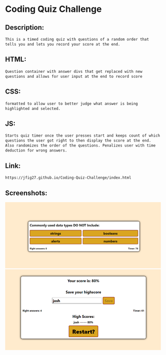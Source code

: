 # Coding Quiz Challenge

## Description:
    This is a timed coding quiz with questions of a random order that tells you and lets you record your score at the end.

## HTML: 
    Question container with answer divs that get replaced with new questions and allows for user input at the end to record score

## CSS:
    formatted to allow user to better judge what answer is being highlighted and selected.

## JS:
    Starts quiz timer once the user presses start and keeps count of which questions the user got right to then display the score at the end. Also randomizes the order of the questions. Penalizes user with time deduction for wrong answers.

## Link: 
    https://jfig27.github.io/Coding-Quiz-Challenge/index.html

## Screenshots: 
![Screenshot of question](./Assets/images/quiz_question.png)
![Screenshot of finished quiz](./Assets/images/quiz_finish.png)